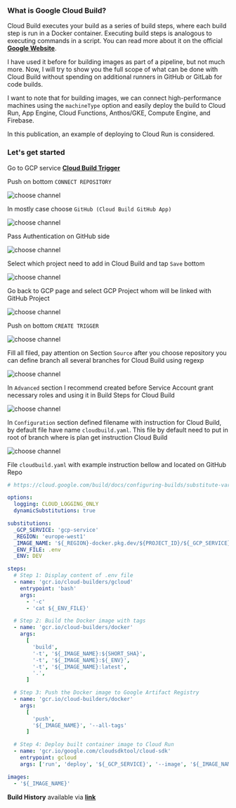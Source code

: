### What is Google Cloud Build?

Cloud Build executes your build as a series of build steps, where each build step is run in a Docker container. Executing build steps is analogous to executing commands in a script. You can read more about it on the official **[Google Website](https://cloud.google.com/build/docs/overview)**. 
    
I have used it before for building images as part of a pipeline, but not much more. Now, I will try to show you the full scope of what can be done with Cloud Build without spending on additional runners in GitHub or GitLab for code builds.

I want to note that for building images, we can connect high-performance machines using the `machineType` option and easily deploy the build to Cloud Run, App Engine, Cloud Functions, Anthos/GKE, Compute Engine, and Firebase.

In this publication, an example of deploying to Cloud Run is considered.

### Let's get started
Go to GCP service **[Cloud Build Trigger](https://console.cloud.google.com/cloud-build/triggers)**

Push on bottom `CONNECT REPOSITORY`   

![choose channel](./README/1.png)

In mostly case choose `GitHub (Cloud Build GitHub App)`    

![choose channel](./README/2.png)

Pass Authentication on GitHub side         

![choose channel](./README/3.png)

Select which project need to add in Cloud Build and tap `Save` bottom

![choose channel](./README/4.png)

Go back to GCP page and select GCP Project whom will be linked with GitHub Project  

![choose channel](./README/5.png)


Push on bottom `CREATE TRIGGER`      

![choose channel](./README/1.png)


Fill all filed, pay attention on Section `Source` after you choose repository you can define branch all several branches for Cloud Build using regexp

![choose channel](./README/6.png)


In `Advanced` section I recommend created before Service Account grant necessary roles and using it in Build Steps for Cloud Build

![choose channel](./README/7.png)


In `Configuration` section defined filename with instruction for Cloud Build, by default file have name `cloudbuild.yaml`. This file by default need to put in root of branch where is plan get instruction Cloud Build

![choose channel](./README/8.png)

File `cloudbuild.yaml` with example instruction bellow and located on GitHub Repo

```yaml
# https://cloud.google.com/build/docs/configuring-builds/substitute-variable-values

options:
  logging: CLOUD_LOGGING_ONLY
  dynamicSubstitutions: true

substitutions:
  _GCP_SERVICE: 'gcp-service'
  _REGION: 'europe-west1'
  _IMAGE_NAME: '${_REGION}-docker.pkg.dev/${PROJECT_ID}/${_GCP_SERVICE}/${_GCP_SERVICE}'
  _ENV_FILE: .env
  _ENV: DEV

steps:
  # Step 1: Display content of .env file
  - name: 'gcr.io/cloud-builders/gcloud'
    entrypoint: 'bash'
    args:
      - '-c'
      - 'cat ${_ENV_FILE}'

  # Step 2: Build the Docker image with tags
  - name: 'gcr.io/cloud-builders/docker'
    args:
      [
        'build',
        '-t', '${_IMAGE_NAME}:${SHORT_SHA}',
        '-t', '${_IMAGE_NAME}:${_ENV}',
        '-t', '${_IMAGE_NAME}:latest',
        '.',
      ]

  # Step 3: Push the Docker image to Google Artifact Registry
  - name: 'gcr.io/cloud-builders/docker'
    args:
      [
        'push',
        '${_IMAGE_NAME}', '--all-tags'
      ]

  # Step 4: Deploy built container image to Cloud Run
  - name: 'gcr.io/google.com/cloudsdktool/cloud-sdk'
    entrypoint: gcloud
    args: ['run', 'deploy', '${_GCP_SERVICE}', '--image', '${_IMAGE_NAME}:${SHORT_SHA}', '--region', '${_REGION}']

images:
  - '${_IMAGE_NAME}'
```

**Build History** available via **[link](https://console.cloud.google.com/cloud-build/builds)**

